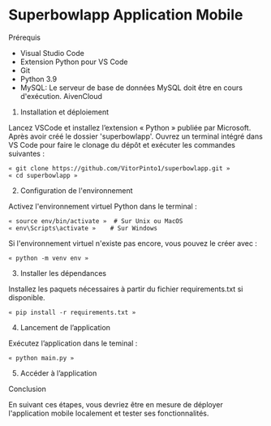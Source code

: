 # Superbowlapp Application Mobile

Prérequis

- 	Visual Studio Code
-  	Extension Python pour VS Code
-  	Git
-  	Python 3.9
-  	MySQL: Le serveur de base de données MySQL doit être en cours d'exécution. AivenCloud

1. Installation et déploiement

Lancez VSCode et installez l’extension « Python » publiée par Microsoft. Après avoir créé le dossier 'superbowlapp'. Ouvrez un terminal intégré dans VS Code pour faire le clonage du dépôt et exécuter les commandes suivantes :

  	« git clone https://github.com/VitorPinto1/superbowlapp.git »
  	« cd superbowlapp »
   
2. Configuration de l'environnement

Activez l'environnement virtuel Python dans le terminal :

  	« source env/bin/activate »  # Sur Unix ou MacOS
  	« env\Scripts\activate »    # Sur Windows

Si l'environnement virtuel n'existe pas encore, vous pouvez le créer avec :

  	« python -m venv env » 

3. Installer les dépendances

Installez les paquets nécessaires à partir du fichier requirements.txt si disponible.

  	« pip install -r requirements.txt »

4. Lancement de l’application

Exécutez l’application  dans le teminal :

  	« python main.py »

5. Accéder à l’application

Conclusion

En suivant ces étapes, vous devriez être en mesure de déployer l'application mobile localement et tester ses fonctionnalités.
